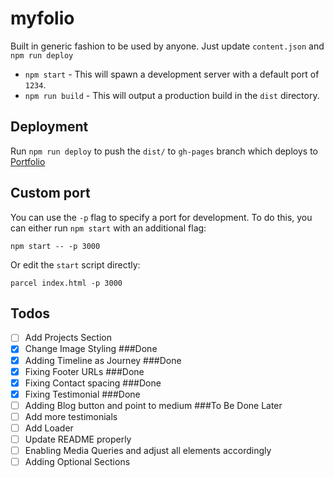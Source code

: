 # myfolio

Built in generic fashion to be used by anyone. Just update `content.json` and `npm run deploy`

- `npm start` - This will spawn a development server with a default port of `1234`.
- `npm run build` - This will output a production build in the `dist` directory.

## Deployment
Run `npm run deploy` to push the `dist/` to `gh-pages` branch which deploys to [Portfolio](https://maheshmedam.github.io/myfolio)


## Custom port

You can use the `-p` flag to specify a port for development. To do this, you can either run `npm start` with an additional flag:

```
npm start -- -p 3000
```

Or edit the `start` script directly:

```
parcel index.html -p 3000
```




## Todos

 - [ ] Add Projects Section
 - [x] Change Image Styling ###Done
 - [x] Adding Timeline as Journey ###Done
 - [x] Fixing Footer URLs ###Done
 - [x] Fixing Contact spacing ###Done
 - [x] Fixing Testimonial ###Done
 - [ ] Adding Blog button and point to medium ###To Be Done Later
 - [ ] Add more testimonials
 - [ ] Add Loader
 - [ ] Update README properly
 - [ ] Enabling Media Queries and adjust all elements accordingly
 - [ ] Adding Optional Sections
